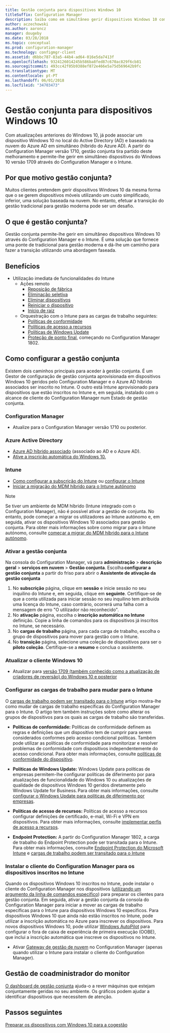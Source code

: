 ```yaml
---
title: Gestão conjunta para dispositivos Windows 10
titleSuffix: Configuration Manager
description: Saiba como em simultâneo gerir dispositivos Windows 10 com o Configuration Manager e o Microsoft Intune.
author: aczechowski
ms.author: aaroncz
manager: dougeby
ms.date: 03/28/2018
ms.topic: conceptual
ms.prod: configuration-manager
ms.technology: configmgr-client
ms.assetid: d6bbc787-83a5-44b4-ad64-016e5da7413f
ms.openlocfilehash: 9324126014245b586ba8fed87c670ac829f6cb81
ms.sourcegitcommit: 493cc42f05b9388ef872e466e5a75d569642b9fc
ms.translationtype: MT
ms.contentlocale: pt-PT
ms.lasthandoff: 06/01/2018
ms.locfileid: "34703473"
---
```

# <a name="co-management-for-windows-10-devices"></a>Gestão conjunta para dispositivos Windows 10    
 Com atualizações anteriores do Windows 10, já pode associar um dispositivo Windows 10 no local do Active Directory (AD) e baseado na nuvem do Azure AD em simultâneo (híbrido do Azure AD). A partir do Configuration Manager versão 1710, gestão conjunta tira partido deste melhoramento e permite-lhe gerir em simultâneo dispositivos do Windows 10 versão 1709 através do Configuration Manager e o Intune. <!-- 1350871 -->
## <a name="why-co-management"></a>Por que motivo gestão conjunta?
Muitos clientes pretendem gerir dispositivos Windows 10 da mesma forma que o se gerem dispositivos móveis utilizando um custo simplificado, inferior, uma solução baseada na nuvem. No entanto, efetuar a transição do gestão tradicional para gestão moderna pode ser um desafio.  
## <a name="what-is-co-management"></a>O que é gestão conjunta?
Gestão conjunta permite-lhe gerir em simultâneo dispositivos Windows 10 através do Configuration Manager e o Intune. É uma solução que fornece uma ponte de tradicional para gestão moderna e dá-lhe um caminho para fazer a transição utilizando uma abordagem faseada.

## <a name="benefits"></a>Benefícios 
- Utilização imediata de funcionalidades do Intune 
    - Ações remoto
        - [Reposição de fábrica](https://docs.microsoft.com/intune/devices-wipe#factory-reset)
        - [Eliminação seletiva](https://docs.microsoft.com/intune/apps-selective-wipe)
        - [Eliminar dispositivos](https://docs.microsoft.com/intune/devices-wipe#delete-devices-from-the-azure-active-directory-portal)
        - [Reiniciar o dispositivo](https://docs.microsoft.com/intune/device-restart)
        - [Início de raiz](https://docs.microsoft.com/intune/device-fresh-start)
    - Orquestração com o Intune para as cargas de trabalho seguintes:
        - [Políticas de conformidade](https://docs.microsoft.com/intune/device-compliance-get-started)
        - [Políticas de acesso a recursos](https://docs.microsoft.com/intune/device-profiles)
        - [Políticas de Windows Update](https://docs.microsoft.com/intune/windows-update-for-business-configure)
        - [Proteção de ponto final](https://docs.microsoft.com/en-us/intune/endpoint-protection-windows-10), começando no Configuration Manager 1802. <!-- 1357365 -->
    
## <a name="how-to-configure-co-management"></a>Como configurar a gestão conjunta
Existem dois caminhos principais para aceder à gestão conjunta. É um Gestor de configuração de gestão conjunta aprovisionada em dispositivos Windows 10 geridos pelo Configuration Manager e o Azure AD híbrido associados ser inscrito no Intune. O outro está Intune aprovisionado para dispositivos que estão inscritos no Intune e, em seguida, instalado com o alcance de cliente do Configuration Manager num Estado de gestão conjunta.

### <a name="configuration-manager"></a>**Configuration Manager**
 -  Atualize para o Configuration Manager versão 1710 ou posterior.


### <a name="azure-active-directory"></a>**Azure Active Directory**
  - [Azure AD híbrido associado](https://docs.microsoft.com/azure/active-directory/device-management-hybrid-azuread-joined-devices-setup) (associado ao AD e o Azure AD).
  - [Ative a inscrição automática do Windows 10.](https://docs.microsoft.com/intune/windows-enroll)


### <a name="intune"></a>**Intune**
 - [Como configurar a subscrição do Intune](/sccm/mdm/deploy-use/configure-intune-subscription) ou [configurar o Intune](/intune/setup-steps)  
 - [Iniciar a migração do MDM híbrido para o Intune autónomo](/sccm/mdm/deploy-use/migrate-hybridmdm-to-intunesa)  

> [!Note]  
> Se tiver um ambiente de MDM híbrido (Intune integrado com o Configuration Manager), não é possível ativar a gestão de conjunta. No entanto, pode começar a migrar os utilizadores ao Intune autónomo e, em seguida, ativar os dispositivos Windows 10 associados para gestão conjunta. Para obter mais informações sobre como migrar para o Intune autónomo, consulte [começar a migrar do MDM híbrido para o Intune autónomo](/sccm/mdm/deploy-use/migrate-hybridmdm-to-intunesa).  


### <a name="enable-co-management"></a>Ativar a gestão conjunta 
 Na consola do Configuration Manager, vá para **administração** > **descrição geral** > **serviços em nuvem**  >  **Gestão conjunta**. Escolha **configurar a gestão conjunta** a partir do friso para abrir o **Assistente de ativação da gestão conjunta** 
   
1. No **subscrição** página, clique em **sessão** e inicie sessão no seu inquilino do Intune e, em seguida, clique em **seguinte**. Certifique-se de que a conta utilizada para iniciar sessão no seu inquilino tem atribuída uma licença do Intune, caso contrário, ocorrerá uma falha com a mensagem de erro "O utilizador não reconhecido".   
2. No **ativação** página, escolha o **inscrição automática no Intune** definição. Copie a linha de comandos para os dispositivos já inscritos no Intune, se necessário. 
3. No **cargas de trabalho** página, para cada carga de trabalho, escolha o grupo de dispositivos para mover para gestão com o Intune.
4. No **transição** página, selecione uma coleção de dispositivos para ser o **piloto coleção**. Certifique-se a **resumo** e conclua o assistente. 

### <a name="upgrade-windows-10-client"></a>Atualizar o cliente Windows 10
- Atualizar para [versão 1709 (também conhecido como a atualização de criadores de reversão) do Windows 10 e posterior](/sccm/osd/deploy-use/manage-windows-as-a-service)

### <a name="configure-workloads-to-switch-to-intune"></a>Configurar as cargas de trabalho para mudar para o Intune 
O [cargas de trabalho podem ser transitado para o Intune](/sccm/core/clients/manage/co-management-switch-workloads#Workloads-able-to-be-transitioned-to-Intune) artigo mostra-lhe como mudar de cargas de trabalho específicas do Configuration Manager para o Intune. O artigo tem também instruções sobre como alterar os grupos de dispositivos para os quais as cargas de trabalho são transferidas.

- **Políticas de conformidade:** Políticas de conformidade definem as regras e definições que um dispositivo tem de cumprir para serem considerados conformes pelo acesso condicional políticas. Também pode utilizar as políticas de conformidade para monitorizar e resolver problemas de conformidade com dispositivos independentemente do acesso condicional. Para obter mais informações, consulte [políticas de conformidade do dispositivo](https://docs.microsoft.com/intune/device-compliance-get-started).  

- **Políticas de Windows Update:** Windows Update para políticas de empresas permitem-lhe configurar políticas de diferimento por para atualizações de funcionalidade do Windows 10 ou atualizações de qualidade de dispositivos Windows 10 geridos diretamente pelo Windows Update for Business. Para obter mais informações, consulte [configurar o Windows Update para políticas de diferimento por empresas](https://docs.microsoft.com/intune/windows-update-for-business-configure).  

- **Políticas de acesso de recursos:** Políticas de acesso a recursos configurar definições de certificado, e-mail, Wi-Fi e VPN em dispositivos. Para obter mais informações, consulte [implementar perfis de acesso a recursos](https://docs.microsoft.com/intune/device-profiles).

- **Endpoint Protection:** A partir do Configuration Manager 1802, a carga de trabalho do Endpoint Protection pode ser transitada para o Intune. Para obter mais informações, consulte [Endpoint Protection do Microsoft Intune](https://docs.microsoft.com/en-us/intune/endpoint-protection-windows-10) <!-- 1357365 --> e [cargas de trabalho podem ser transitado para o Intune](/sccm/core/clients/manage/co-management-switch-workloads#Workloads-able-to-be-transitioned-to-Intune)


### <a name="install-configuration-manager-client-to-the-devices-enrolled-in-intune"></a>Instalar o cliente do Configuration Manager para os dispositivos inscritos no Intune
Quando os dispositivos Windows 10 inscritos no Intune, pode instalar o cliente do Configuration Manager nos dispositivos ([utilizando um argumento da linha de comandos específico](/sccm/core/clients/manage/co-management-prepare#command-line-to-install-configuration-manager-client)) para preparar os clientes para gestão conjunta. Em seguida, ativar a gestão conjunta da consola do Configuration Manager para iniciar a mover as cargas de trabalho específicas para o Intune para dispositivos Windows 10 específicos.
Para dispositivos Windows 10 que ainda não estão inscritos no Intune, pode utilizar a inscrição automática no Azure para inscrever os dispositivos. Para novos dispositivos Windows 10, pode utilizar [Windows AutoPilot](https://docs.microsoft.com/intune/enrollment-autopilot) para configurar o fora de caixa de experiência de primeira execução (OOBE), que inclui a inscrição automática que inscreve os dispositivos no Intune.
 - Ativar [Gateway de gestão de nuvem](/sccm/core/clients/manage/manage-clients-internet#cloud-management-gateway) no Configuration Manager (apenas quando utilizar o Intune para instalar o cliente do Configuration Manager).

## <a name="monitor-co-management"></a>Gestão de coadministrador do monitor
[O dashboard de gestão conjunta](/sccm/core/clients/manage/co-management-dashboard) ajuda-o a rever máquinas que estejam conjuntamente geridas no seu ambiente. Os gráficos podem ajudar a identificar dispositivos que necessitem de atenção.


## <a name="next-steps"></a>Passos seguintes
[Preparar os dispositivos com Windows 10 para a cogestão](co-management-prepare.md)
